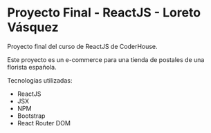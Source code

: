 # Proyecto Final - ReactJS - Loreto Vásquez

Proyecto final del curso de ReactJS de CoderHouse.

Este proyecto es un e-commerce para una tienda de postales de una florista española. 

Tecnologías utilizadas:
- ReactJS
- JSX
- NPM
- Bootstrap
- React Router DOM

